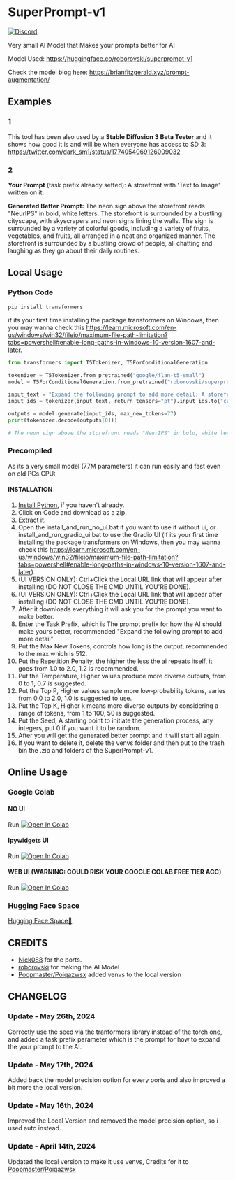 # SuperPrompt-v1

[![Discord](https://img.shields.io/discord/1198701940511617164?color=%23738ADB&label=Discord&style=for-the-badge)](https://discord.gg/osai)

Very small AI Model that Makes your prompts better for AI

Model Used: https://huggingface.co/roborovski/superprompt-v1

Check the model blog here: https://brianfitzgerald.xyz/prompt-augmentation/

## Examples
### 1
This tool has been also used by a **Stable Diffusion 3 Beta Tester** and it shows how good it is and will be when everyone has access to SD 3: https://twitter.com/dark_sm1/status/1774054069126009032
### 2
**Your Prompt** (task prefix already setted): A storefront with 'Text to Image' written on it.

**Generated Better Prompt:** The neon sign above the storefront reads "NeurIPS" in bold, white letters. The storefront is surrounded by a bustling cityscape, with skyscrapers and neon signs lining the walls. The sign is surrounded by a variety of colorful goods, including a variety of fruits, vegetables, and fruits, all arranged in a neat and organized manner. The storefront is surrounded by a bustling crowd of people, all chatting and laughing as they go about their daily routines.

## Local Usage

### Python Code

```py
pip install transformers
```
if its your first time installing the package transformers on Windows, then you may wanna check this https://learn.microsoft.com/en-us/windows/win32/fileio/maximum-file-path-limitation?tabs=powershell#enable-long-paths-in-windows-10-version-1607-and-later.
```py
from transformers import T5Tokenizer, T5ForConditionalGeneration

tokenizer = T5Tokenizer.from_pretrained("google/flan-t5-small")
model = T5ForConditionalGeneration.from_pretrained("roborovski/superprompt-v1", device_map="auto")

input_text = "Expand the following prompt to add more detail: A storefront with 'Text to Image' written on it."
input_ids = tokenizer(input_text, return_tensors="pt").input_ids.to("cuda")

outputs = model.generate(input_ids, max_new_tokens=77)
print(tokenizer.decode(outputs[0]))

# The neon sign above the storefront reads "NeurIPS" in bold, white letters. The storefront is surrounded by a bustling cityscape, with skyscrapers and neon signs lining the walls. The sign is surrounded by a variety of colorful goods, including a variety of fruits, vegetables, and fruits, all arranged in a neat and organized manner. The storefront is surrounded by a bustling crowd of people, all chatting and laughing as they go about their daily routines.
```

### Precompiled
As its a very small model (77M parameters) it can run easily and fast even on old PCs CPU:

#### INSTALLATION
1. [Install Python](https://www.python.org/downloads/), if you haven't already.
2. Click on Code and download as a zip.
3. Extract it.
4. Open the install_and_run_no_ui.bat if you want to use it without ui, or install_and_run_gradio_ui.bat to use the Gradio UI (if its your first time installing the package transformers on Windows, then you may wanna check this https://learn.microsoft.com/en-us/windows/win32/fileio/maximum-file-path-limitation?tabs=powershell#enable-long-paths-in-windows-10-version-1607-and-later).
5. (UI VERSION ONLY): Ctrl+Click the Local URL link that will appear after installing (DO NOT CLOSE THE CMD UNTIL YOU'RE DONE).
5. (UI VERSION ONLY): Ctrl+Click the Local URL link that will appear after installing (DO NOT CLOSE THE CMD UNTIL YOU'RE DONE).
6. After it downloads everything it will ask you for the prompt you want to make better.
7. Enter the Task Prefix, which is The prompt prefix for how the AI should make yours better, recommended "Expand the following prompt to add more detail"
8. Put the Max New Tokens, controls how long is the output, recommended to the max which is 512.
9. Put the Repetition Penalty, the higher the less the ai repeats itself, it goes from 1.0 to 2.0, 1.2 is recommended.
10. Put the Temperature, Higher values produce more diverse outputs, from 0 to 1, 0.7 is suggested.
11. Put the Top P, Higher values sample more low-probability tokens, varies from 0.0 to 2.0, 1.0 is suggested to use.
12. Put the Top K, Higher k means more diverse outputs by considering a range of tokens, from 1 to 100, 50 is suggested.
13. Put the Seed, A starting point to initiate the generation process, any integers, put 0 if you want it to be random.
14. After you will get the generated better prompt and it will start all again.
15. If you want to delete it, delete the venvs folder and then put to the trash bin the .zip and folders of the SuperPrompt-v1.

## Online Usage
### Google Colab
#### NO UI
Run <a target="_blank" href="https://colab.research.google.com/github/Nick088Official/SuperPrompt-v1/blob/main/SuperPrompt_v1_NO_UI.ipynb">
  <img src="https://colab.research.google.com/assets/colab-badge.svg" alt="Open In Colab"/>
</a>

#### Ipywidgets UI
Run <a target="_blank" href="https://colab.research.google.com/github/Nick088Official/SuperPrompt-v1/blob/main/SuperPrompt_v1_Ipywidgets_UI.ipynb">
  <img src="https://colab.research.google.com/assets/colab-badge.svg" alt="Open In Colab"/>
</a>

#### WEB UI **(WARNING: COULD RISK YOUR GOOGLE COLAB FREE TIER ACC)**
Run <a target="_blank" href="https://colab.research.google.com/github/Nick088Official/SuperPrompt-v1/blob/main/SuperPrompt_v1_WEB_UI.ipynb">
  <img src="https://colab.research.google.com/assets/colab-badge.svg" alt="Open In Colab"/>
</a>


### Hugging Face Space
[Hugging Face Space🤗](https://huggingface.co/spaces/Nick088/SuperPrompt-v1)

## CREDITS
- [Nick088](https://linktr.ee/Nick088) for the ports.
- [roborovski](https://huggingface.co/roborovski) for making the AI Model
- [Poopmaster/Poiqazwsx](https://github.com/poiqazwsx) added venvs to the local version

## CHANGELOG
### Update - May 26th, 2024
Correctly use the seed via the tranformers library instead of the torch one, and added a task prefix parameter which is the prompt for how to expand the your prompt to the AI.
### Update - May 17th, 2024
Added back the model precision option for every ports and also improved a bit more the local version.
### Update - May 16th, 2024
Improved the Local Version and removed the model precision option, so i used auto instead.
### Update - April 14th, 2024
Updated the local version to make it use venvs, Credits for it to [Poopmaster/Poiqazwsx](https://github.com/poiqazwsx)
